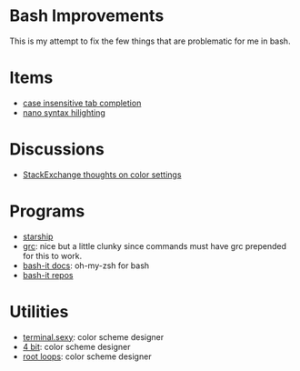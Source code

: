# Bash Improvements

This is my attempt to fix the few things that are problematic for me in bash.

# Items
- [case insensitive tab completion](https://askubuntu.com/questions/87061/can-i-make-tab-auto-completion-case-insensitive-in-bash)
- [nano syntax hilighting](https://askubuntu.com/questions/90013/how-do-i-enable-syntax-highlighting-in-nano)

# Discussions
- [StackExchange thoughts on color settings](https://unix.stackexchange.com/questions/148/colorizing-your-terminal-and-shell-environment)

# Programs
- [starship](https://www.youtube.com/redirect?event=video_description&redir_token=QUFFLUhqbW9XbUVucng0WEpqWXkyMUN1eURnWWpLQ0kzQXxBQ3Jtc0trbE9xbUxNYWxxWGlSeWVYaXRENGkwZGdfOTBPVmFzZ3ZkYnBaZEpIdzJ6RVVEWjRZSlF1T1FUbTNWSmJVc3RvQ0VRbWtybnFpcXVGX3JsdUJWbzBOZjJvYUhFWDFINHkyUmlaOV8yUm1mc01NRFY2MA&q=https%3A%2F%2Fstarship.rs%2F&v=G7aWxK4395Y)
- [grc](https://github.com/garabik/grc): nice but a little clunky since commands must have grc prepended for this to work.
- [bash-it docs](https://bash-it.readthedocs.io/en/latest/): oh-my-zsh for bash
- [bash-it repos](https://github.com/Bash-it/)

# Utilities
- [terminal.sexy](https://terminal.sexy/): color scheme designer
- [4 bit](https://ciembor.github.io/4bit/): color scheme designer
- [root loops](https://rootloops.sh/): color scheme designer

